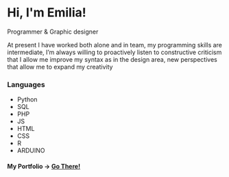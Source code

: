 

# Hi, I'm Emilia!

Programmer & Graphic designer

At present I have worked both alone and in team, my programming skills are intermediate, I’m always willing to proactively listen to constructive criticism that I allow me improve my syntax as in the design area, new perspectives that allow me to expand my creativity

### Languages

- Python
- SQL
- PHP
- JS
- HTML
- CSS
- R
- ARDUINO

#### My Portfolio -> <a href="https://emimataportfolio.web.app/"> Go There!</a>


